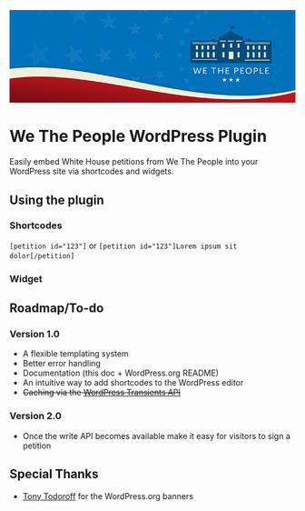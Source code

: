![We The People](assets/banner-772x250.png)
# We The People WordPress Plugin

Easily embed White House petitions from We The People into your WordPress site via shortcodes and widgets.

## Using the plugin

### Shortcodes

`[petition id="123"]` or `[petition id="123"]Lorem ipsum sit dolor[/petition]`

### Widget

## Roadmap/To-do

### Version 1.0

* A flexible templating system
* Better error handling
* Documentation (this doc + WordPress.org README)
* An intuitive way to add shortcodes to the WordPress editor
* ~~Caching via the [WordPress Transients API](http://codex.wordpress.org/Transients_API)~~

### Version 2.0

* Once the write API becomes available make it easy for visitors to sign a petition

## Special Thanks

* [Tony Todoroff](http://www.georgetodoroff.com/) for the WordPress.org banners